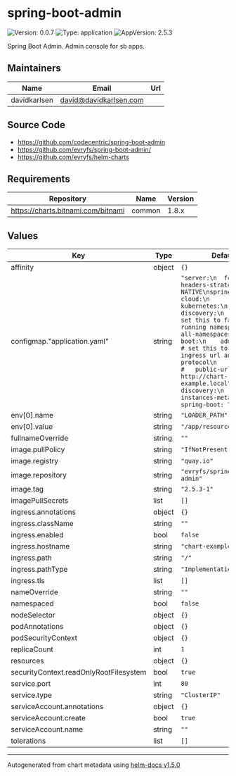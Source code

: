 # spring-boot-admin

![Version: 0.0.7](https://img.shields.io/badge/Version-0.0.7-informational?style=flat-square) ![Type: application](https://img.shields.io/badge/Type-application-informational?style=flat-square) ![AppVersion: 2.5.3](https://img.shields.io/badge/AppVersion-2.5.3-informational?style=flat-square)

Spring Boot Admin. Admin console for sb apps.

## Maintainers

| Name | Email | Url |
| ---- | ------ | --- |
| davidkarlsen | david@davidkarlsen.com |  |

## Source Code

* <https://github.com/codecentric/spring-boot-admin>
* <https://github.com/evryfs/spring-boot-admin/>
* <https://github.com/evryfs/helm-charts>

## Requirements

| Repository | Name | Version |
|------------|------|---------|
| https://charts.bitnami.com/bitnami | common | 1.8.x |

## Values

| Key | Type | Default | Description |
|-----|------|---------|-------------|
| affinity | object | `{}` |  |
| configmap."application.yaml" | string | `"server:\n  forward-headers-strategy: NATIVE\nspring:\n  cloud:\n    kubernetes:\n      discovery:\n        # set this to false if running namespaced\n        all-namespaces: true\n  boot:\n    admin:\n      # set this to the ingress url and protocol\n      # ui:\n      #   public-url: http://chart-example.local\n      discovery:\n        instances-metadata:\n          spring-boot: \"true\"\n"` |  |
| env[0].name | string | `"LOADER_PATH"` |  |
| env[0].value | string | `"/app/resources"` |  |
| fullnameOverride | string | `""` |  |
| image.pullPolicy | string | `"IfNotPresent"` |  |
| image.registry | string | `"quay.io"` |  |
| image.repository | string | `"evryfs/spring-boot-admin"` |  |
| image.tag | string | `"2.5.3-1"` |  |
| imagePullSecrets | list | `[]` |  |
| ingress.annotations | object | `{}` |  |
| ingress.className | string | `""` |  |
| ingress.enabled | bool | `false` |  |
| ingress.hostname | string | `"chart-example.local"` |  |
| ingress.path | string | `"/"` |  |
| ingress.pathType | string | `"ImplementationSpecific"` |  |
| ingress.tls | list | `[]` |  |
| nameOverride | string | `""` |  |
| namespaced | bool | `false` |  |
| nodeSelector | object | `{}` |  |
| podAnnotations | object | `{}` |  |
| podSecurityContext | object | `{}` |  |
| replicaCount | int | `1` |  |
| resources | object | `{}` |  |
| securityContext.readOnlyRootFilesystem | bool | `true` |  |
| service.port | int | `80` |  |
| service.type | string | `"ClusterIP"` |  |
| serviceAccount.annotations | object | `{}` |  |
| serviceAccount.create | bool | `true` |  |
| serviceAccount.name | string | `""` |  |
| tolerations | list | `[]` |  |

----------------------------------------------
Autogenerated from chart metadata using [helm-docs v1.5.0](https://github.com/norwoodj/helm-docs/releases/v1.5.0)
